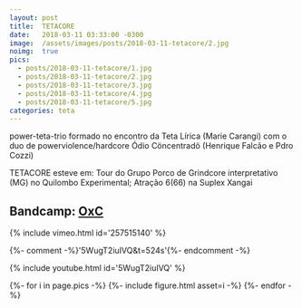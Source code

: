 ```yaml
---
layout: post
title:  TETACORE
date:   2018-03-11 03:33:00 -0300
image:  /assets/images/posts/2018-03-11-tetacore/2.jpg
noimg:  true
pics:
  - posts/2018-03-11-tetacore/1.jpg
  - posts/2018-03-11-tetacore/2.jpg
  - posts/2018-03-11-tetacore/3.jpg
  - posts/2018-03-11-tetacore/4.jpg
  - posts/2018-03-11-tetacore/5.jpg
categories: teta
---
```


[OxC]: https://odioconcentrado.bandcamp.com/album/demo-oxc "OxC"

power-teta-trio formado no encontro da Teta Lírica (Marie Carangi) com o duo de
powerviolence/hardcore Ódio Cöncentradö (Henrique Falcão e Pdro Cozzi)

TETACORE esteve em: Tour do Grupo Porco de Grindcore interpretativo (MG) no
Quilombo Experimental; Atração 6(66) na Suplex Xangai

Bandcamp: [OxC]
---

{% include vimeo.html id='257515140' %}

{%- comment -%}'5WugT2iuIVQ&t=524s'{%- endcomment -%}

{% include youtube.html id='5WugT2iuIVQ' %}

{%- for i in page.pics -%}
  {%- include figure.html asset=i -%}
{%- endfor -%}
